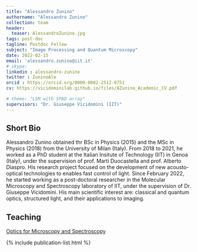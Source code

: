 ```yaml
---
title: "Alessandro Zunino"
authorname: "Alessandro Zunino"
collection: team
header:
  teaser: AlessandroZunino.jpg
tags: post-doc
tagline: Postdoc Fellow
subject: "Image Processing and Quantum Microscopy"
date: 2022-02-15
email: 'alessandro.zunino@iit.it'
# skype: 
linkedin : alessandro-zunino
twitter : ZuninoAle
orcid : https://orcid.org/0000-0002-2512-8751
cv: https://vicidominilab.github.io/files/AZunino_Academic_CV.pdf

# theme: "LSM with SPAD array"
supervisors: "Dr. Giuseppe Vicidomini (IIT)"
---
```


<h2>Short Bio</h2>
<p align= "justify">

Alessandro Zunino obtained thr BSc in Physics (2015) and the MSc in Physics (2018) from the University of Milan (Italy). From 2018 to 2021, he worked as a PhD student at the Italian Insitute of Technology (IIT) in Genoa (Italy), under the supervision of prof. Marti Duocastella and prof. Alberto Diaspro. His research project focused on the development of new acousto-optical technologies to enables fast control of light. Since February 2022, he started working as a post-doctoral researcher in the Molecular Microscopy and Spectroscopy laboratory of IIT, under the supervision of Dr. Giuseppe Vicidomini. His main scientific interest are: classical and quantum optics, structured light, and their applications to imaging.
 
  
<h2>Teaching</h2>

<a href="https://vicidominilab.github.io/teaching/teaching-1">Optics for Microscopy and Spectroscopy</a> 

<!---{% include author-research-themes.html %}--->
<!---{% include team-member-collaborators.html %}--->
{% include publication-list.html %}
